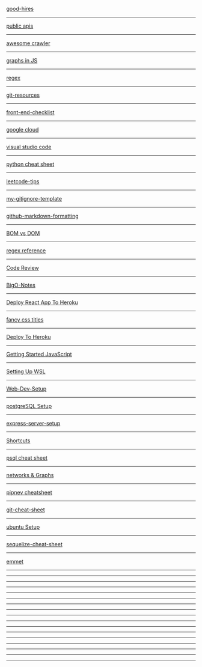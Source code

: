[good-hires](https://gistlog.co/bgoonz/15a638abb3b4026abc8e5ca05f8d90f1)

---

[public
apis](https://gistlog.co/bgoonz/fb104c5834e2ce32778b162923ef68fd)

---

[awesome
crawler](https://gistlog.co/bgoonz/51714f703eba19ad65fb897068bc65c9)

---

[graphs in
JS](https://gistlog.co/bgoonz/de05ada6da193c8a13bed59451290f0b)

---

[regex](https://gistlog.co/bgoonz/03e15da8a9f4dd3c536e9fbbd9f380c7)

---

[git-resources](https://gistlog.co/bgoonz/140a268bdc42f03bbb4ab47a9cd11263)

---

[front-end-checklist](https://gistlog.co/bgoonz/2d1e852b77d4c8aa04bab0dd14703ddd)

---

[google
cloud](https://gistlog.co/bgoonz/90d1e7d288611c791bd3410eb77be4fd)

---

[visual studio
code](https://gistlog.co/bgoonz/a479a4c9e0ea0c76117615e41d8e603c)

---

[python cheat
sheet](https://gistlog.co/bgoonz/999163a278b987fe47fb247fd4d66904)

---

[leetcode-tips](https://gistlog.co/bgoonz/aa846a7625ddb0d8fa23f084c49d8da8)

---

[my-gitignore-template](https://gistlog.co/bgoonz/cda912e05879c6281d75566b2e4e7020)

---

[github-markdown-formatting](https://gistlog.co/bgoonz/69bb5ef5e62f9350d2766df123cc6e54)

---

[BOM vs DOM](https://gistlog.co/bgoonz/15f0936a8fc5c59f011722146f4852b8)

---

[regex
reference](https://gistlog.co/bgoonz/c559a8e4d6fd2eb586b2e8452d6e233b)

---

[Code
Review](https://gistlog.co/bgoonz/c7658139004c1e0bc02e0674188eaeb6)

---

[BigO-Notes](https://gistlog.co/bgoonz/48b79d0e098323b694ffbbeb078924e6)

---

[Deploy React App To
Heroku](https://gistlog.co/bgoonz/e7b3e62408aaf51922cccb8405760bb5)

---

[fancy css
titles](https://gistlog.co/bgoonz/fa4a41ac2ef7d66d5bc2dba07eec7591)

---

[Deploy To
Heroku](https://gistlog.co/bgoonz/0d4010f180dbbe3e97b45b604317f6d7)

---

[Getting Started
JavaScript](https://gistlog.co/bgoonz/b8eb08d8065456540618860621143dfc)

---

[Setting Up
WSL](https://gistlog.co/bgoonz/a60b88ec9ecce568fb1a6d1bcc1bec81)

---

[Web-Dev-Setup](https://gistlog.co/bgoonz/6af1b7b3b0e7075cef628bb8497b961f)

---

[postgreSQL
Setup](https://gistlog.co/bgoonz/86949afff1760ed0d5ed3ec44da32b41)

---

[express-server-setup](https://gistlog.co/bgoonz/99f39285d28bc320ae3500c40e7e664b)

---

[Shortcuts](https://gistlog.co/bgoonz/aec6349bd9e8236892e92eeb308f210c)

---

[psql cheat
sheet](https://gistlog.co/bgoonz/d88181af6d0ce040a371ff9ec7c8e1ef)

---

[networks &
Graphs](https://gistlog.co/bgoonz/2d8f71471cf8381577c91df34769af3b)

---

[pipnev
cheatsheet](https://gistlog.co/bgoonz/06beb45507d26bacdb645452e2e46627)

---

[git-cheat-sheet](https://gistlog.co/bgoonz/9e488be7fc5c0a5a9d146e5005c7a511)

---

[ubuntu
Setup](https://gistlog.co/bgoonz/f055c802b4fa56f1bfe85d07c6eefafc)

---

[sequelize-cheat-sheet](https://gistlog.co/bgoonz/cd6312bfeae2d3f07655cb84e30413e9)

---

[emmet](https://gistlog.co/bgoonz/a2029ec40cdcb29b0554a087974d193f)

---

[]()

---

[]()

---

[]()

---

[]()

---

[]()

---

[]()

---

[]()

---

[]()

---

[]()

---

[]()

---

[]()

---

[]()

---

[]()

---

[]()

---

[]()

---

[]()

---

[]()
